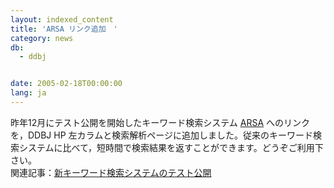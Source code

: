 ```yaml
---
layout: indexed_content
title: 'ARSA リンク追加　'
category: news
db:
  - ddbj


date: 2005-02-18T00:00:00
lang: ja
---
```


昨年12月にテスト公開を開始したキーワード検索システム <a href="http://arsa.ddbj.nig.ac.jp/top-j.html">ARSA</a> へのリンクを，DDBJ HP 左カラムと検索解析ページに追加しました。従来のキーワード検索システムに比べて，短時間で検索結果を返すことができます。どうぞご利用下さい。<br>関連記事：<a href="/whatsnew/2004-j.html#041227">新キーワード検索システムのテスト公開</a>
